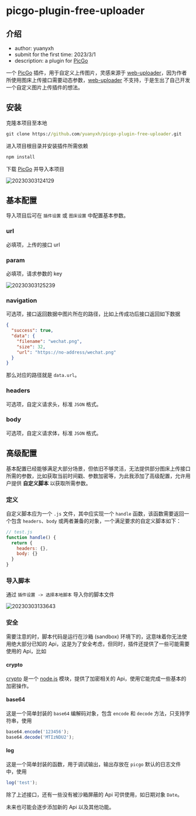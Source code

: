 # picgo-plugin-free-uploader

## 介绍

- author: yuanyxh
- submit for the first time: 2023/3/1
- description: a plugin for [PicGo]

一个 [PicGo] 插件，用于自定义上传图片，灵感来源于 [web-uploader]，因为作者所使用图床上传接口需要动态参数，[web-uploader] 不支持，于是生出了自己开发一个自定义图片上传插件的想法。

## 安装

克隆本项目至本地

```cmd
git clone https://github.com/yuanyxh/picgo-plugin-free-uploader.git
```

进入项目根目录并安装插件所需依赖

```cmd
npm install
```

下载 [PicGo] 并导入本项目

![20230303124129](http://qkc148.bvimg.com/18470/fff80ff0a2a8ac3a.png)

## 基本配置

导入项目后可在 `插件设置` 或 `图床设置` 中配置基本参数。

### url

必填项，上传的接口 url

### param

必填项，请求参数的 key

![20230303125239](http://qkc148.bvimg.com/18470/03a5380376942b51.png)

### navigation

可选项，接口返回数据中图片所在的路径，比如上传成功后接口返回如下数据

```json
{
  "success": true,
  "data": {
    "filename": "wechat.png",
    "size": 32,
    "url": "https://no-address/wechat.png"
  }
}
```

那么对应的路径就是 `data.url`。

### headers

可选项，自定义请求头，标准 `JSON` 格式。

### body

可选项，自定义请求体，标准 `JSON` 格式。

## 高级配置

基本配置已经能够满足大部分场景，但依旧不够灵活，无法提供部分图床上传接口所需的参数，比如获取当前时间戳、参数加密等，为此我添加了高级配置，允许用户提供 **自定义脚本** 以获取所需参数。

### 定义

自定义脚本应为一个 `.js` 文件，其中应实现一个 `handle` 函数，该函数需要返回一个包含 `headers`、`body` 或两者兼备的对象，一个满足要求的自定义脚本如下：

```js
// test.js
function handle() {
  return {
    headers: {},
    body: {}
  }
}
```

### 导入脚本

通过 `插件设置 -> 选择本地脚本` 导入你的脚本文件

![20230303133643](http://qkc148.bvimg.com/18470/90da0ae6e17fd966.png)

### 安全

需要注意的时，脚本代码是运行在沙箱 (sandbox) 环境下的，这意味着你无法使用绝大部分已知的 Api，这是为了安全考虑，但同时，插件还提供了一些可能需要使用的 Api，比如

#### crypto

[crypto] 是一个 [node.js] 模块，提供了加密相关的 Api，使用它能完成一些基本的加密操作。

#### base64

这是一个简单封装的 `base64` 编解码对象，包含 `encode` 和 `decode` 方法，只支持字符串，使用

```js
base64.encode('123456');
base64.decode('MTIzNDU2');
```

#### log

这是一个简单封装的函数，用于调试输出，输出存放在 `picgo` 默认的日志文件中，使用

```js
log('test');
```

除了上述接口，还有一些没有被沙箱屏蔽的 Api 可供使用，如日期对象 `Date`。

未来也可能会逐步添加新的 Api 以及其他功能。

[PicGo]: https://picgo.github.io/PicGo-Doc/zh/guide/
[web-uploader]: https://github.com/yuki-xin/picgo-plugin-web-uploader
[crypto]: http://nodejs.cn/api/crypto.html
[node.js]: http://nodejs.cn/
